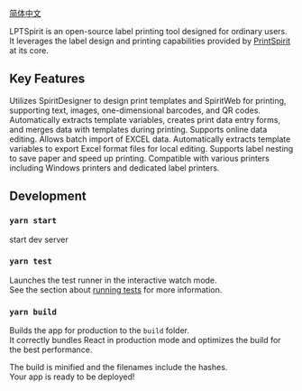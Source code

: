 [简体中文](README_cn.md)

LPTSpirit is an open-source label printing tool designed for ordinary users. It leverages the label design and printing capabilities provided by [PrintSpirit](https://www.printspirit.cn) at its core.

## Key Features
Utilizes SpiritDesigner to design print templates and SpiritWeb for printing, supporting text, images, one-dimensional barcodes, and QR codes.
Automatically extracts template variables, creates print data entry forms, and merges data with templates during printing.
Supports online data editing.
Allows batch import of EXCEL data.
Automatically extracts template variables to export Excel format files for local editing.
Supports label nesting to save paper and speed up printing.
Compatible with various printers including Windows printers and dedicated label printers.

## Development

### `yarn start`

start dev server

### `yarn test`

Launches the test runner in the interactive watch mode.\
See the section about [running tests](https://facebook.github.io/create-react-app/docs/running-tests) for more information.

### `yarn build`

Builds the app for production to the `build` folder.\
It correctly bundles React in production mode and optimizes the build for the best performance.

The build is minified and the filenames include the hashes.\
Your app is ready to be deployed!




